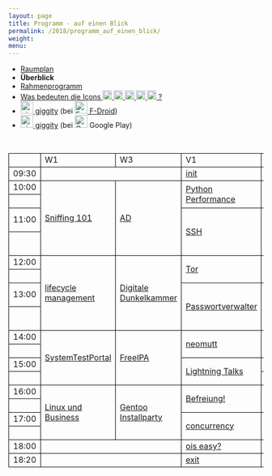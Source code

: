 ```yaml
---
layout: page
title: Programm - auf einen Blick
permalink: /2018/programm_auf_einen_blick/
weight:
menu:
---
```

<style type="text/css">
table {
border-collapse:collapse;
}
table td{
border:1px solid #000000;
padding-left:  8px;
padding-right: 8px;
}
</style>

* <a href="../programm_raumplan/">Raumplan</a>&nbsp;&nbsp;&nbsp;&nbsp;
* <span style="font-weight: bold;">Überblick&nbsp;&nbsp;&nbsp;&nbsp;</span>
* <a href="../programm_rahmen/">Rahmenprogramm</a>&nbsp;&nbsp;&nbsp;&nbsp;
* <a href="../programm_was_bedeuten_die_icons">Was bedeuten die Icons <img height="18" width="18" src="../../images/workshop.svg"> <img height="18" width="18" src="../../images/talk.svg"> <img height="18" width="18" src="../../images/talk2.svg"> <img height="18" width="18" src="../../images/lightning.svg"> <img height="18" width="18" src="../../images/lpic.svg"> ?</a>
* <a href="https://f-droid.org/repository/browse/?fdid=net.gaast.giggity" target="_blank"><img height="25" src="../../images/giggity.png" alt="giggity-Logo" title="giggity-Logo" />&nbsp;giggity</a> (bei
<a href="https://f-droid.org/" target="_blank"><img height="25" src="../../images/fdroid.png" alt="F-Droid-Logo" title="F-Droid-Logo" />&nbsp;F-Droid</a>)
* <a href="https://play.google.com/store/apps/details?id=net.gaast.giggity" target="_blank"><img height="25" src="../../images/giggity.png" alt="giggity-Logo" title="giggity-Logo" />&nbsp;giggity</a> (bei
<img height="25" src="../../images/googleplay.png" alt="Google-Play-Logo" title="Google-Play-Logo" />&nbsp;Google Play)

<br/>

<table>

<tr><td></td><td>W1</td><td>W3</td><td>V1</td><td>V2</td><td>V3</td><td>LPIC</td><td>Observatorium</td><td></td></tr>

<tr><td>09:30</td>
<td colspan="2"></td>
<td>            <a class="talk2" href="../programm/tuebix-init">init</a></td>
<td colspan="4"></td>
<td>09:30</td></tr>

<tr><td>10:00</td>
<td rowspan="4"><a class="work" href="../programm/felix-bauer-security-basics-sniffing-und-scanning">Sniffing 101</a></td>
<td rowspan="4"><a class="work" href="../programm/mark-proehl-einheitliche-linux-benutzerverwaltung-mit-active-directory">AD</a></td>
<td rowspan="2"><a class="talk" href="../programm/olaf-flebbe-python-performance-for-plants-and-profit">Python Performance</a></td>
<td rowspan="2"><a class="talk" href="../programm/michael-weiss-einfuehrung-in-nix-und-nixos">NixOS</a></td>
<td>            <a class="talk" href="../programm/hans-umatrix-fuer-webbrowserschutz">umatrix</a></td>
<td rowspan="4">&nbsp;</td>
<td rowspan="2">&nbsp;</td>
<td>10:00</td></tr>

<tr><td></td>
<td>            <a class="talk" href="../programm/udo-seidel-unterwasser-statt-in-der-erde">uboot</a></td>
<td></td></tr>

<tr><td>11:00</td>
<td rowspan="2"><a class="talk" href="../programm/andré-niemann-ssh-einfach-sicher-verstehen">SSH</a></td>
<td rowspan="2"><a class="talk" href="../programm/christian-brauner-linux-device-management-making-the-kernel-and-udev-namespace-aware">device management</a></td>
<td rowspan="2"><a class="talk" href="../programm/knut-franke-prokrastination-panik-doku-pauken-was-hilft-bei-der-migration-auf-python3">Python3</a></td>
<td>            <a class="talk" href="../programm/thomas-rauch-das-tuebinger-80cm-teleskop">80cm-Teleskop</a></td>
<td>11:00</td></tr>

<tr><td>&nbsp;</td>
<td>            <a class="talk" href="../programm/thomas-rauch-das-tuebinger-80cm-teleskop">80cm-Teleskop</a></td>
<td></td></tr>

<tr><td>12:00</td>
<td rowspan="4"><a class="work" href="../programm/lukas-kallies-linux-server--und-desktop-lifecycle-management">lifecycle management</a></td>
<td rowspan="4"><a class="work" href="../programm/frank-bunselmeyer-daniel-kobras-digitalfotografie-und-digitale-dunkelkammer">Digitale Dunkelkammer</a></td>
<td rowspan="2"><a class="talk" href="../programm/axel-beckert-von-ueberall-her-per-tor-auf-seinen-rechner-gelangen">Tor</a></td>
<td rowspan="2"><a class="talk" href="../programm/stefan-baur-x2go-thin-client-edition-tce-open-source-als-mittler-zwischen-den-welten">X2Go</a></td>
<td>            <a class="talk" href="../programm/dominik-george-too-young-to-rock-n-roll-kinder-wollen-mitmachen">too young</a></td>
<td rowspan="4"><a class="lpic" href="../../lpic">LPIC</a></td>
<td rowspan="2">&nbsp;</td>
<td>12:00</td></tr>

<tr><td></td>
<td>            <a class="talk" href="../programm/mark-proehl-automatisierte-testumgebungen-mit-ansible-und-vagrant">vagrant+ansible</a></td>
<td></td></tr>

<tr><td>13:00</td>
<td rowspan="2"><a class="talk" href="../programm/hans-persoenliche-sicherheit-und-datenschutz-durch-ein-passwortverwalter">Passwortverwalter</a></td>
<td rowspan="2"><a class="talk" href="../programm/adrian-reber-einfuehrung-in-openhpc">OpenHPC</a></td>
<td rowspan="2"><a class="talk" href="../programm/michael-stroeder-ae-dir-paranoide-benutzerverwaltung-mit-openldap">AE-DIR</a></td>
<td>            <a class="talk" href="../programm/thomas-rauch-das-tuebinger-80cm-teleskop">80cm-Teleskop</a></td>
<td>13:00</td></tr>

<tr><td>&nbsp;</td>
<td>            <a class="talk" href="../programm/thomas-rauch-das-tuebinger-80cm-teleskop">80cm-Teleskop</a></td>
<td></td></tr>

<tr><td>14:00</td>
<td rowspan="4"><a class="work" href="../programm/daniel-kulesz-systematisch-und-sozial-testen-mit-dem-systemtestportal">SystemTestPortal</a></td>
<td rowspan="4"><a class="work" href="../programm/mark-proehl-einheitliche-linux-benutzerverwaltung-mit-freeipa">FreeIPA</a></td>
<td rowspan="2"><a class="talk" href="../programm/sven-guckes-elimar-riesebieter-neomutt">neomutt</a></td>
<td rowspan="2"><a class="talk" href="../programm/holger-gantikow-do-containers-still-not-contain-what-s-new-in-container-security">Container Security</a></td>
<td            ><a class="talk" href="../programm/dominik-george-kinder-instant-messaging-und-andere-foss-abenteuer">instant&nbsp;messenger</a></td>
<td rowspan="4"><a class="lpic" href="../../lpic">LPIC</a></td>
<td rowspan="8">&nbsp;</td>
<td>14:00</td></tr>

<tr><td></td>
<td>            <a class="talk" href="../programm/gunnar-piel-das-auto-betriebssystem-der-zukunft">Auto OS</a></td>
<td></td></tr>

<tr><td>15:00</td>
<td rowspan="2"><a class="light" href="../../callforpapers/">Lightning&nbsp;Talks</a></td>
<td>            <a class="talk" href="../programm/adrian-reber-christian-brauner-optimized-container-live-migration">container&nbsp;live&nbsp;migration</a></td>
<td rowspan="2"><a class="talk" href="../programm/michael-sperber-web-applikationen-und-uis-funktional-programmieren-mit-reacl">Reacl</a></td>
<td>15:00</td></tr>

<tr><td>&nbsp;</td>
<td>            <a class="talk" href="../programm/felix-bauer-app-separation-no-need-containers">app&nbsp;separation</a></td>
<td></td></tr>

<tr><td>16:00</td>
<td rowspan="4"><a class="work" href="../programm/stefan-klemm-linux-und-business">Linux und Business</a></td>
<td rowspan="4"><a class="work" href="../programm/mark-schmidt-andreas-stockmayer-gentoo-installparty">Gentoo Installparty</a></td>
<td rowspan="2"><a class="work" href="../programm/robert-eisele-befreiung-aus-der-digitalen-unmuendigkeit">Befreiung!</a></td>
<td rowspan="2"><a class="talk" href="../programm/gerhard-klostermeier-rfid-nfc-grundlagen">RFID+NFC</a></td>
<td>            <a class="talk" href="../programm/daniel-kobras-zfs-encryption-sichere-datenhaltung-in-der-cloud">ZFS</a></td>
<td rowspan="4"></td>
<td>16:00</td></tr>

<tr><td>&nbsp;</td>
<td>            <a class="talk" href="../programm/marius-heyn-welche-auswirkungen-hat-die-eu-dsgvo-auf-die-software-entwicklung">DSGVO</a></td>
<td></td></tr>

<tr><td>17:00</td>
<td rowspan="2"><a class="talk" href="../programm/rainer-grimm-best-practices-fuer-concurrency-oder-was-wir-schmerzhaft-gelernt-haben">concurrency</a></td>
<td rowspan="2"><a class="talk" href="../programm/elizaveta-tretiakova-hotplugging-mounts-into-processes">hotplugging mounts</a></td>
<td rowspan="2"><a class="talk" href="../programm/felix-bauer-peekabooav">PeekabooAV</a></td>
<td>17:00</td></tr>

<tr><td>&nbsp;</td><td></td></tr>

<tr><td>18:00</td>
<td colspan="2"></td>
<td>            <a class="talk" href="../programm/udo-seidel-opensource-ois-easy-oder">ois easy?</a></td>
<td colspan="4"></td>
<td>18:00</td></tr>

<tr><td>18:20</td>
<td colspan="2"></td>
<td>            <a class="talk2" href="../programm/tuebix-exit">exit</a></td>
<td colspan="4"></td>
<td>18:20</td></tr>

<!-- for some reason the next tag (to close the table) won't show up in the end... wtf? -->
</table>
